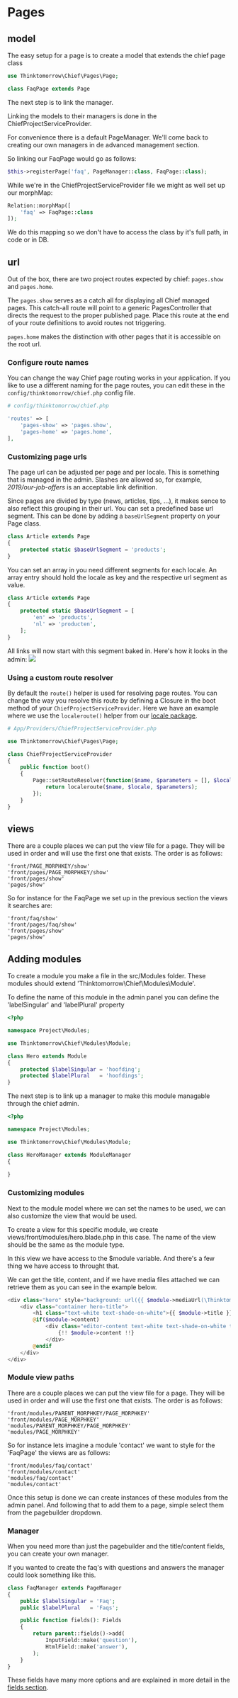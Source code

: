 # Pages

## model

The easy setup for a page is to create a model that extends the chief page class

```php
use Thinktomorrow\Chief\Pages\Page;

class FaqPage extends Page
```

The next step is to link the manager.

Linking the models to their managers is done in the ChiefProjectServiceProvider.

For convenience there is a default PageManager.
We'll come back to creating our own managers in de advanced management section.

So linking our FaqPage would go as follows:

```php
$this->registerPage('faq', PageManager::class, FaqPage::class);
```

While we're in the ChiefProjectServiceProvider file we might as well set up our morphMap:
 
```php
Relation::morphMap([
    'faq' => FaqPage::class
]);
```
We do this mapping so we don't have to access the class by it's full path, in code or in DB.

## url
Out of the box, there are two project routes expected by chief: `pages.show` and `pages.home`.

The `pages.show` serves as a catch all for displaying all Chief managed pages.
This catch-all route will point to a generic PagesController that directs the request
to the proper published page. Place this route at the end of your route definitions 
to avoid routes not triggering.

`pages.home` makes the distinction with other pages that it is accessible on the root url.

### Configure route names
You can change the way Chief page routing works in your application. 
If you like to use a different naming for the page routes, you can edit these in the `config/thinktomorrow/chief.php` config file.
```php
# config/thinktomorrow/chief.php

'routes' => [
    'pages-show' => 'pages.show',
    'pages-home' => 'pages.home',
],

```

### Customizing page urls
The page url can be adjusted per page and per locale. This is something that is managed in the admin. 
Slashes are allowed so, for example, _2019/our-job-offers_ is an acceptable link definition. 

Since pages are divided by type (news, articles, tips, ...), it makes sence to also reflect this grouping in their url.
You can set a predefined base url segment. This can be done by adding a `baseUrlSegment` property on your Page class.
```php
class Article extends Page
{
    protected static $baseUrlSegment = 'products';
}
```

You can set an array in you need different segments for each locale. An array entry should hold the locale as key and the respective url segment as value.
```php
class Article extends Page
{
    protected static $baseUrlSegment = [
        'en' => 'products',
        'nl' => 'producten',
    ];
}
```

All links will now start with this segment baked in. Here's how it looks in the admin:
![](./img/base-segment.png)

### Using a custom route resolver
By default the `route()` helper is used for resolving page routes. You can change the way you resolve this route by defining a Closure in the boot method of your `ChiefProjectServiceProvider`. 
Here we have an example where we use the `localeroute()` helper from our [locale package](https://github.com/thinktomorrow/locale).
```php
# App/Providers/ChiefProjectServiceProvider.php

use Thinktomorrow\Chief\Pages\Page;

class ChiefProjectServiceProvider
{
    public function boot()
    {
        Page::setRouteResolver(function($name, $parameters = [], $locale = null){
            return localeroute($name, $locale, $parameters);
        });
    }
}

```


## views

There are a couple places we can put the view file for a page.
They will be used in order and will use the first one that exists.
The order is as follows:

```
'front/PAGE_MORPHKEY/show'
'front/pages/PAGE_MORPHKEY/show'
'front/pages/show'
'pages/show'
```

So for instance for the FaqPage we set up in the previous section the views it searches are:

```
'front/faq/show'
'front/pages/faq/show'
'front/pages/show'
'pages/show'
```

## Adding modules
To create a module you make a file in the src/Modules folder.
These modules should extend 'Thinktomorrow\Chief\Modules\Module'.

To define the name of this module in the admin panel you can define the 'labelSingular' and 'labelPlural' property

```php
<?php

namespace Project\Modules;

use Thinktomorrow\Chief\Modules\Module;

class Hero extends Module
{
    protected $labelSingular = 'hoofding';
    protected $labelPlural   = 'hoofdings';
}
```

The next step is to link up a manager to make this module managable through the chief admin.


```php
<?php

namespace Project\Modules;

use Thinktomorrow\Chief\Modules\Module;

class HeroManager extends ModuleManager
{
    
}
```


### Customizing modules
Next to the module model where we can set the names to be used, we can also customize the view that would be used.

To create a view for this specific module, we create views/front/modules/hero.blade.php in this case.
The name of the view should be the same as the module type.

In this view we have access to the $module variable.
And there's a few thing we have access to throught that.

We can get the title, content, and if we have media files attached we can retrieve them as you can see in the example below.

```php
<div class="hero" style="background: url({{ $module->mediaUrl(\Thinktomorrow\Chief\Media\MediaType::BACKGROUND) }}) no-repeat; background-size:cover; background-position:center;">
    <div class="container hero-title">
        <h1 class="text-white text-shade-on-white">{{ $module->title }}</h1>
        @if($module->content)
            <div class="editor-content text-white text-shade-on-white text-2xl">
                {!! $module->content !!}
            </div>
        @endif
    </div>
</div>
```

### Module view paths

There are a couple places we can put the view file for a page.
They will be used in order and will use the first one that exists.
The order is as follows:

```
'front/modules/PARENT_MORPHKEY/PAGE_MORPHKEY'
'front/modules/PAGE_MORPHKEY'
'modules/PARENT_MORPHKEY/PAGE_MORPHKEY'
'modules/PAGE_MORPHKEY'
```

So for instance lets imagine a module 'contact' we want to style for the 'FaqPage' the views are as follows:

```
'front/modules/faq/contact'
'front/modules/contact'
'modules/faq/contact'
'modules/contact'
```

Once this setup is done we can create instances of these modules from the admin panel.
And following that to add them to a page, simple select them from the pagebuilder dropdown.

### Manager

When you need more than just the pagebuilder and the title/content fields, you can create your own manager.

If you wanted to create the faq's with questions and answers the manager could look something like this.

```php
class FaqManager extends PageManager
{
    public $labelSingular = 'Faq';
    public $labelPlural   = 'Faqs';

    public function fields(): Fields
    {
        return parent::fields()->add(
            InputField::make('question'),
            HtmlField::make('answer'),
        );
    }
}
```

These fields have many more options and are explained in more detail in the [fields section](./models.md#fields).